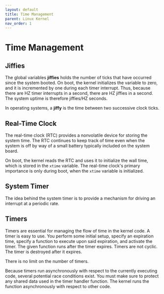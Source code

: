 ```yaml
---
layout: default
title: Time Management
parent: Linux Kernel
nav_order: 1
---
```


# Time Management

## Jiffies

The global variables **jiffies** holds the number of ticks that have occurred since the system booted. On boot, the kernel initializes the variable to zero, and it is incremented by one during each timer interrupt. Thus, because there are HZ timer interrupts in a second, there are HZ jiffies in a second. The system uptime is therefore jiffies/HZ seconds.

In operating systems, a **jiffy** is the time between two successive clock ticks.

## Real-Time Clock

The real-time clock (RTC) provides a nonvolatile device for storing the system time. The RTC continues to keep track of time even when the system is off by way of a small battery typically included on the system board.

On boot, the kernel reads the RTC and uses it to initialize the wall time, which is stored in the `xtime` variable. The real-time clock's primary importance is only during boot, when the `xtime` variable is initialized.

## System Timer

The idea behind the system timer is to provide a mechanism for driving an interrupt at a periodic rate.

## Timers

Timers are essential for managing the flow of time in the kernel code. A timer is easy to use. You perform some initial setup, specify an expiration time, specify a function to execute upon said expiration, and activate the timer. The given function runs after the timer expires. Timers are not cyclic. The timer is destroyed after it expires.

There is no limit on the number of timers.

Because timers run asynchronously with respect to the currently executing code, several potential race conditions exist. You must make sure to protect any shared data used in the timer handler function. The kernel runs the function asynchronously with respect to other code.
